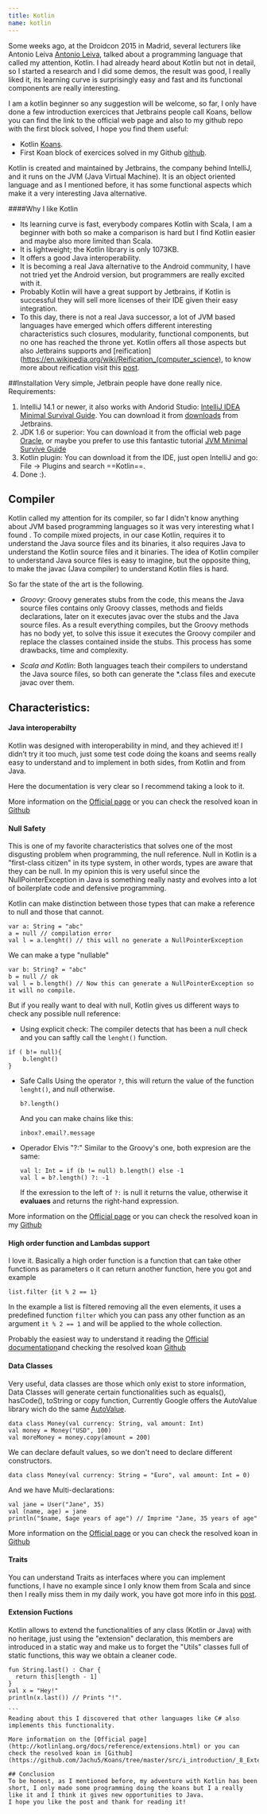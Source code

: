 ```yaml
---
title: Kotlin
name: kotlin
---
```

Some weeks ago, at the Droidcon 2015 in Madrid, several lecturers like Antonio Leiva [Antonio Leiva](http://antonioleiva.com/), talked about a programming language that called my attention, Kotlin. I had already heard about Kotlin but not in detail, so I started a research and I did some demos, the result was good, I really liked it, its learning curve is surprisingly easy and fast and its functional components are really interesting.

I am a kotlin beginner so any suggestion will be welcome, so far, I only have done a few introduction exercices that Jetbrains people call Koans, bellow you can find the link to the official web page and also to my github repo with the first block solved, I hope you find them useful:

* Kotlin [Koans](http://kotlinlang.org/docs/tutorials/koans.html).
* First Koan block of exercices solved in my Github [github](https://github.com/Jachu5/Koans).

Kotlin is created and maintained by Jetbrains, the company behind IntelliJ, and it runs on the JVM (Java Virtual Machine). It is an object oriented language and as I mentioned before, it has some functional aspects which make it a very interesting Java alternative.


####Why I like Kotlin

- Its learning curve is fast, everybody compares Kotlin with Scala, I am a beginner with both so make a comparison is hard but I find Kotlin easier and maybe also more limited than Scala.
- It is lightweight; the Kotlin library is only 1073KB.
- It offers a good Java interoperability.
- It is becoming a real Java alternative to the Android community, I have not tried yet the Android version, but programmers are really excited with it.
- Probably Kotlin will have a great support by Jetbrains, if Kotlin is successful they will sell more licenses of their IDE given their easy integration.
- To this day, there is not a real Java successor, a lot of JVM based languages have emerged which offers different interesting characteristics such closures, modularity, functional components, but no one has reached the throne yet. Kotlin offers all those aspects but also Jetbrains supports and [reification](https://en.wikipedia.org/wiki/Reification_(computer_science), to know more about reification visit this [post](http://gafter.blogspot.com.es/2006/11/reified-generics-for-java.html).

##Installation
Very simple, Jetbrain people have done really nice.
Requirements:
1. IntelliJ 14.1 or newer, it also works with Andorid Studio:  [IntelliJ IDEA Minimal Survival Guide](http://hadihariri.com/2014/01/06/intellij-idea-minimal-survival-guide/).
	You can download it from [downloads](https://confluence.jetbrains.com/display/IDEADEV/IDEA+14.1+EAP) from Jetbrains.
2. JDK 1.6 or superior: You can download it from the official web page  [Oracle](http://www.oracle.com/technetwork/java/javase/downloads/index.html), or maybe you prefer to use this fantastic tutorial  [JVM Minimal Survive Guide](http://hadihariri.com/2013/12/29/jvm-minimal-survival-guide-for-the-dotnet-developer/)
3. Kotlin plugin: You can download it from the IDE, just open IntelliJ and go: File -> Plugins and search ==Kotlin==.
4. Done :).

## Compiler
Kotlin called my attention for its compiler, so far I didn't know anything about JVM based programming languages so it was very interesting what I found .
To compile mixed projects, in our case Kotlin, requires it to understand the Java source files and its binaries, it also requires Java to understand the Kotlin source files and it binaries. The idea of Kotlin compiler to understand Java source files is easy to imagine, but the opposite thing, to make the javac (Java compiler) to understand Kotlin files is hard.

So far the state of the art is the following.
- *Groovy*:
Groovy generates stubs from the code, this means the Java source files contains only Groovy classes, methods and fields declarations, later on it executes javac over the stubs and the Java source files. As a result everything compiles, but the Groovy methods has no body yet, to solve this issue it executes the Groovy compiler and replace the classes contained inside the stubs.
This process has some drawbacks, time and complexity.

- *Scala and Kotlin*:
Both languages teach their compilers to understand the Java source files, so both can generate the *.class files and execute javac over them.


## Characteristics:
#### Java interoperabilty
Kotlin was designed with interoperability in mind, and they achieved it! I didn’t try it too much, just some test code doing the koans and seems really easy to understand and to implement in both sides, from Kotlin and from Java.

Here the documentation is very clear so I recommend taking a look to it.

More information on the [Official page](http://kotlinlang.org/docs/reference/java-interop.html) or you can check the resolved koan in [Github](https://github.com/Jachu5/Koans/tree/master/src/i_introduction/_5_Nullable_Types)


#### Null Safety
This is one of my favorite characteristics that solves one of the most disgusting problem when programming, the null reference.
Null in Kotlin is a "first-class citizen" in its type system, in other words, types are aware that they can be null. In my opinion this is very useful since the NullPointerException in Java is something really nasty and evolves into a lot of boilerplate code and defensive programming.

Kotlin can make distinction between those types that can make a reference to null and those that cannot.

```
var a: String = "abc"
a = null // compilation error
val l = a.lenght() // this will no generate a NullPointerException
```
We can make a type "nullable"
```
var b: String? = "abc"
b = null // ok
val l = b.length() // Now this can generate a NullPointerException so it will no compile.
```

But if you really want to deal with null, Kotlin gives us different ways to check any possible null reference:

- Using explicit check:
	The compiler detects that has been a null check and you can saftly call the `lenght()` function.
```
if ( b!= null){
	b.lenght()
}
```
- Safe Calls
    Using the operator `?`, this will return the value of the function `lenght()`, and null otherwise.
    ```
    b?.length()
    ```
   And you can make chains like this:
    ```
    inbox?.email?.message
    ```
- Operador Elvis "?:"
	Similar to the Groovy's one, both expresion are the same:
     ```
     val l: Int = if (b != null) b.length() else -1
     val l = b?.length() ?: -1
     ```
     If the exression to the left of `?:` is null it returns the value, otherwise it **evaluaes** and returns the right-hand expression.

More information on the [Official page](http://kotlinlang.org/docs/reference/java-interop.html) or you can check the resolved koan in my [Github](https://github.com/Jachu5/Koans/tree/master/src/i_introduction/_5_Nullable_Types)

#### High order function and Lambdas support
I love it.
Basically a high order function is a function that can take other functions as parameters o it can return another function, here you got and example
 ```
list.filter {it % 2 == 1}
 ```
In the example a list is filtered removing all the even elements, it uses a predefined function `filter` which you can pass any other function as an argument `it % 2 == 1` and will be applied to the whole collection.

Probably the easiest way to understand it reading the [Official documentation](http://kotlinlang.org/docs/reference/lambdas.html)and checking the resolved koan [Github](https://github.com/Jachu5/Koans/blob/master/src/i_introduction/_3_Lambdas/Lambdas.kt)

#### Data Classes
Very useful, data classes are those which only exist to store information, Data Classes will generate certain functionalities such as equals(), hasCode(), toString or copy function, Currently Google offers the AutoValue library wich do the same [AutoValue](https://github.com/google/auto/tree/master/value).

```
data class Money(val currency: String, val amount: Int)
val money = Money("USD", 100)
val moreMoney = money.copy(amount = 200)

```
We can declare default values, so we don't need to declare different constructors.
```
data class Money(val currency: String = "Euro", val amount: Int = 0)
```
And we have Multi-declarations:
```
val jane = User("Jane", 35) 
val (name, age) = jane
println("$name, $age years of age") // Imprime "Jane, 35 years of age"

```
More information on the [Official page](http://kotlinlang.org/docs/reference/data-classes.html) or you can check the resolved koan in [Github](https://github.com/Jachu5/Koans/tree/master/src/i_introduction/_7_Data_Classes)


#### Traits
You can understand Traits as interfaces where you can implement functions, I have no example since I only know them from Scala and since then I really miss them in my daily work, you have got more info in this [post](http://blog.jetbrains.com/kotlin/2011/08/multiple-inheritance-part-2-possible-directions/).

#### Extension Fuctions
Kotlin allows to extend the functionalities of any class (Kotlin or Java) with no heritage, just using the "extension" declaration, this members are introduced in a static way and make us to forget the "Utils" classes full of static functions, this way we obtain a cleaner code.

````
fun String.last() : Char {
  return this[length - 1]
}
val x = "Hey!"
println(x.last()) // Prints "!".

```
Reading about this I discovered that other languages like C# also implements this functionality.

More information on the [Official page](http://kotlinlang.org/docs/reference/extensions.html) or you can check the resolved koan in [Github](https://github.com/Jachu5/Koans/tree/master/src/i_introduction/_8_Extension_Functions)

## Conclusion
To be honest, as I mentioned before, my adventure with Kotlin has been short, I only made some programming doing the koans but I a really like it and I think it gives new opportunities to Java.
I hope you like the post and thank for reading it!


